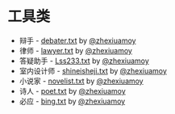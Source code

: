 # 工具类

* 辩手 - [debater.txt](debater.txt) by [@zhexiuamoy](https://github.com/zhexiuamoy)
* 律师 - [lawyer.txt](lawyer.txt) by [@zhexiuamoy](https://github.com/zhexiuamoy)
* 答疑助手 - [Lss233.txt](Lss233.txt) by [@zhexiuamoy](https://github.com/zhexiuamoy)
* 室内设计师 - [shineisheji.txt](shineisheji.txt) by [@zhexiuamoy](https://github.com/zhexiuamoy)
* 小说家 - [novelist.txt](novelist.txt) by [@zhexiuamoy](https://github.com/zhexiuamoy)
* 诗人 - [poet.txt](poet.txt) by [@zhexiuamoy](https://github.com/zhexiuamoy)
* 必应 - [bing.txt](bing.txt) by [@zhexiuamoy](https://github.com/zhexiuamoy)
